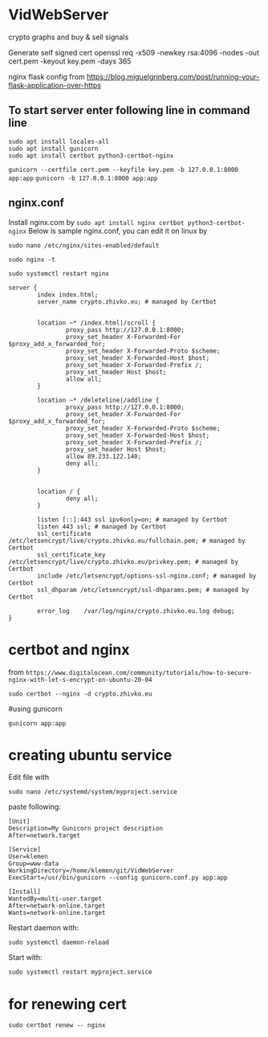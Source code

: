 # VidWebServer
crypto graphs and buy &amp; sell signals

Generate self signed cert
openssl req -x509 -newkey rsa:4096 -nodes -out cert.pem -keyout key.pem -days 365

nginx flask config from
https://blog.miguelgrinberg.com/post/running-your-flask-application-over-https

## To start server enter following line in command line

```
sudo apt install locales-all
sudo apt install gunicorn
sudo apt install certbot python3-certbot-nginx
```

`gunicorn --certfile cert.pem --keyfile key.pem -b 127.0.0.1:8000 app:app`
`gunicorn -b 127.0.0.1:8000 app:app`


## nginx.conf

Install nginx.com by `sudo apt install nginx certbot python3-certbot-nginx`
Below is sample nginx.conf, you can edit it on linux by

`sudo nano /etc/nginx/sites-enabled/default`

`sudo nginx -t`


`sudo systemctl restart nginx`

```
server {
        index index.html;
        server_name crypto.zhivko.eu; # managed by Certbot


        location ~* /index.html|/scroll {
                proxy_pass http://127.0.0.1:8000;
                proxy_set_header X-Forwarded-For $proxy_add_x_forwarded_for;
                proxy_set_header X-Forwarded-Proto $scheme;
                proxy_set_header X-Forwarded-Host $host;
                proxy_set_header X-Forwarded-Prefix /;
                proxy_set_header Host $host;
                allow all;
        }

        location ~* /deleteline|/addline {
                proxy_pass http://127.0.0.1:8000;
                proxy_set_header X-Forwarded-For $proxy_add_x_forwarded_for;
                proxy_set_header X-Forwarded-Proto $scheme;
                proxy_set_header X-Forwarded-Host $host;
                proxy_set_header X-Forwarded-Prefix /;
                proxy_set_header Host $host;
                allow 89.233.122.140;
                deny all;
        }


        location / {
                deny all;
        }

        listen [::]:443 ssl ipv6only=on; # managed by Certbot
        listen 443 ssl; # managed by Certbot
        ssl_certificate /etc/letsencrypt/live/crypto.zhivko.eu/fullchain.pem; # managed by Certbot
        ssl_certificate_key /etc/letsencrypt/live/crypto.zhivko.eu/privkey.pem; # managed by Certbot
        include /etc/letsencrypt/options-ssl-nginx.conf; # managed by Certbot
        ssl_dhparam /etc/letsencrypt/ssl-dhparams.pem; # managed by Certbot

        error_log    /var/log/nginx/crypto.zhivko.eu.log debug;
}
```


# certbot and nginx

from
`https://www.digitalocean.com/community/tutorials/how-to-secure-nginx-with-let-s-encrypt-on-ubuntu-20-04`

`sudo certbot --nginx -d crypto.zhivko.eu`


#using gunicorn

`gunicorn app:app`


# creating ubuntu service

Edit file with

`sudo nano /etc/systemd/system/myproject.service`

paste following:

```
[Unit]
Description=My Gunicorn project description
After=network.target

[Service]
User=klemen
Group=www-data
WorkingDirectory=/home/klemen/git/VidWebServer
ExecStart=/usr/bin/gunicorn --config gunicorn.conf.py app:app

[Install]
WantedBy=multi-user.target
After=network-online.target
Wants=network-online.target
```

Restart daemon with:

`sudo systemctl daemon-reload`

Start with:

`sudo systemctl restart myproject.service`

# for renewing cert

`sudo certbot renew -- nginx`
